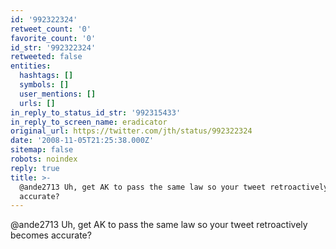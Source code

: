```yaml
---
id: '992322324'
retweet_count: '0'
favorite_count: '0'
id_str: '992322324'
retweeted: false
entities:
  hashtags: []
  symbols: []
  user_mentions: []
  urls: []
in_reply_to_status_id_str: '992315433'
in_reply_to_screen_name: eradicator
original_url: https://twitter.com/jth/status/992322324
date: '2008-11-05T21:25:38.000Z'
sitemap: false
robots: noindex
reply: true
title: >-
  @ande2713 Uh, get AK to pass the same law so your tweet retroactively becomes
  accurate?
---
```


@ande2713 Uh, get AK to pass the same law so your tweet retroactively becomes accurate?